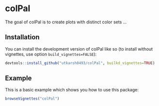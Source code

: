 
# colPal

<!-- badges: start -->
<!-- badges: end -->

The goal of colPal is to create plots with distinct color sets ...

## Installation

You can install the development version of colPal like so (to install without vignettes, use option `build_vignettes=FALSE`):

``` r
devtools::install_github("utkarsh0493/colPal", builkd_vignettes=TRUE)
```

## Example

This is a basic example which shows you how to use this package:

``` r
browseVignettes("colPal")
```

